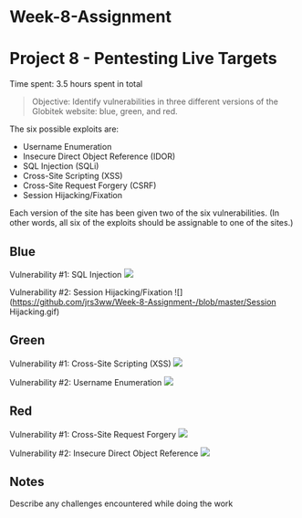 # Week-8-Assignment

# Project 8 - Pentesting Live Targets

Time spent: 3.5 hours spent in total

> Objective: Identify vulnerabilities in three different versions of the Globitek website: blue, green, and red.

The six possible exploits are:
* Username Enumeration
* Insecure Direct Object Reference (IDOR)
* SQL Injection (SQLi)
* Cross-Site Scripting (XSS)
* Cross-Site Request Forgery (CSRF)
* Session Hijacking/Fixation

Each version of the site has been given two of the six vulnerabilities. (In other words, all six of the exploits should be assignable to one of the sites.)

## Blue

Vulnerability #1: SQL Injection
![](https://github.com/jrs3ww/Week-8-Assignment-/blob/master/SQL_Injection.gif)

Vulnerability #2: Session Hijacking/Fixation
![](https://github.com/jrs3ww/Week-8-Assignment-/blob/master/Session Hijacking.gif)

## Green

Vulnerability #1: Cross-Site Scripting (XSS) 
![](https://github.com/jrs3ww/Week-8-Assignment-/blob/master/XXS.gif)

Vulnerability #2: Username Enumeration
![](https://github.com/jrs3ww/Week-8-Assignment-/blob/master/Enumeration.gif)

## Red

Vulnerability #1: Cross-Site Request Forgery 
![](https://github.com/jrs3ww/Week-8-Assignment-/blob/master/Forgery.gif)

Vulnerability #2: Insecure Direct Object Reference
![](https://github.com/jrs3ww/Week-8-Assignment-/blob/master/Insecure_Direct_Object_Reference.gif)

## Notes

Describe any challenges encountered while doing the work

